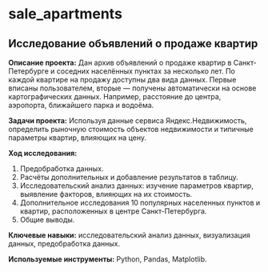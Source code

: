 # sale_apartments

## Исследование объявлений о продаже квартир

**Описание проекта:** Дан архив объявлений о продаже квартир в Санкт-Петербурге и соседних населённых пунктах за несколько лет. По каждой квартире на продажу доступны два вида данных. Первые вписаны пользователем, вторые — получены автоматически на основе картографических данных. Например, расстояние до центра, аэропорта, ближайшего парка и водоёма.

**Задачи проекта:** Используя данные сервиса Яндекс.Недвижимость, определить рыночную стоимость объектов недвижимости и типичные параметры квартир, влияющих на цену.

**Ход исследования:**
 1. Предобработка данных.
 2. Расчёты дополнительных и добавление результатов в таблицу.
 3. Исследовательский анализ данных: изучение параметров квартир, выявление факторов, влияющих на их стоимость.
 4. Дополнительное исследования 10 популярных населенных пунктов и квартир, расположенных в центре Санкт-Петербурга.
 5. Общие выводы.
 
**Ключевые навыки:** исследовательский анализ данных, визуализация данных, предобработка данных.

**Используемые инструменты:** Python, Pandas, Matplotlib.

